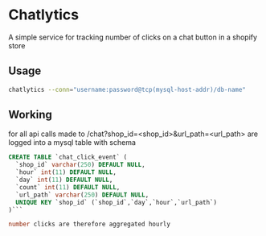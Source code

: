 # Chatlytics
A simple service for tracking number of clicks on a chat button in a shopify store

## Usage
```sh
chatlytics --conn="username:password@tcp(mysql-host-addr)/db-name"
```

## Working
for all api calls made to /chat?shop_id=<shop_id>&url_path=<url_path> are logged into a mysql table with schema
```sql
CREATE TABLE `chat_click_event` (
  `shop_id` varchar(250) DEFAULT NULL,
  `hour` int(11) DEFAULT NULL,
  `day` int(11) DEFAULT NULL,
  `count` int(11) DEFAULT NULL,
  `url_path` varchar(250) DEFAULT NULL,
  UNIQUE KEY `shop_id` (`shop_id`,`day`,`hour`,`url_path`)
)```

number clicks are therefore aggregated hourly
